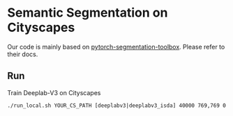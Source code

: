 # Semantic Segmentation on Cityscapes

Our code is mainly based on
[pytorch-segmentation-toolbox](https://github.com/speedinghzl/pytorch-segmentation-toolbox).
Please refer to their docs.


## Run

Train Deeplab-V3 on Cityscapes

```
./run_local.sh YOUR_CS_PATH [deeplabv3|deeplabv3_isda] 40000 769,769 0
```
